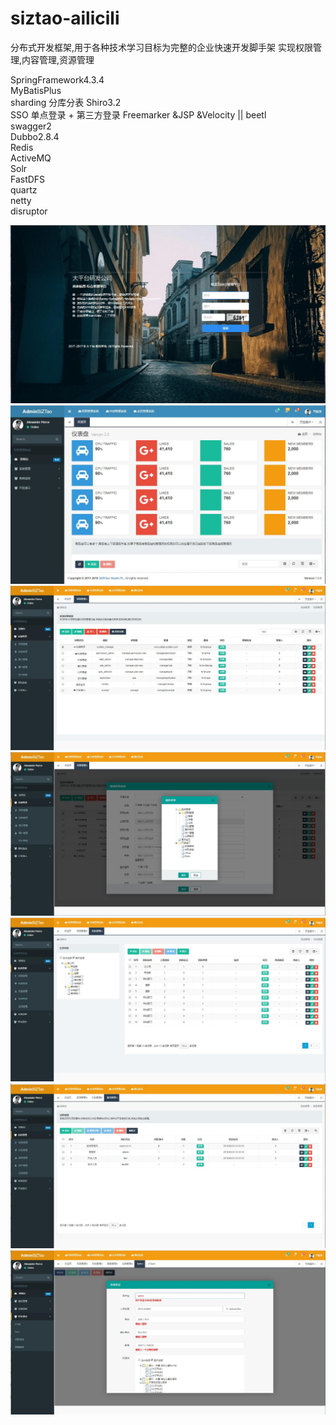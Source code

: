 # siztao-ailicili

分布式开发框架,用于各种技术学习目标为完整的企业快速开发脚手架
实现权限管理,内容管理,资源管理

SpringFramework4.3.4    
MyBatisPlus     
sharding    分库分表
Shiro3.2    
SSO     单点登录 + 第三方登录
Freemarker &JSP &Velocity  || beetl     
swagger2    
Dubbo2.8.4  
Redis   
ActiveMQ    
Solr    
FastDFS     
quartz  
netty   
disruptor   

![Login](doc/login.jpg)
![Index](doc/index.jpg)
![Permission](doc/permission.jpg)
![Permission2](doc/permission2.jpg)
![dept](doc/dept.jpg)
![role](doc/role.jpg)
![form](doc/form.jpg)